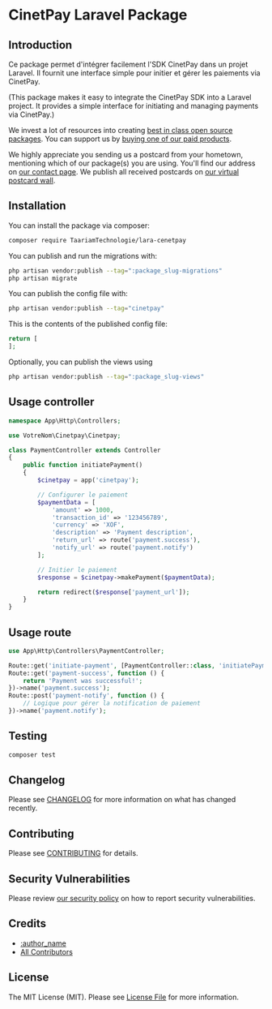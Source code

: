 # CinetPay Laravel Package

## Introduction

Ce package permet d'intégrer facilement l'SDK CinetPay dans un projet Laravel. Il fournit une interface simple pour initier et gérer les paiements via CinetPay.

(This package makes it easy to integrate the CinetPay SDK into a Laravel project. It provides a simple interface for initiating and managing payments via CinetPay.)


We invest a lot of resources into creating [best in class open source packages](https://spatie.be/open-source). You can support us by [buying one of our paid products](https://spatie.be/open-source/support-us).

We highly appreciate you sending us a postcard from your hometown, mentioning which of our package(s) you are using. You'll find our address on [our contact page](https://spatie.be/about-us). We publish all received postcards on [our virtual postcard wall](https://spatie.be/open-source/postcards).

## Installation

You can install the package via composer:

```bash
composer require TaariamTechnologie/lara-cenetpay
```

You can publish and run the migrations with:

```bash
php artisan vendor:publish --tag=":package_slug-migrations"
php artisan migrate
```

You can publish the config file with:

```bash
php artisan vendor:publish --tag="cinetpay"
```

This is the contents of the published config file:

```php
return [
];
```

Optionally, you can publish the views using

```bash
php artisan vendor:publish --tag=":package_slug-views"
```

## Usage controller

```php
namespace App\Http\Controllers;

use VotreNom\Cinetpay\Cinetpay;

class PaymentController extends Controller
{
    public function initiatePayment()
    {
        $cinetpay = app('cinetpay');

        // Configurer le paiement
        $paymentData = [
            'amount' => 1000,
            'transaction_id' => '123456789',
            'currency' => 'XOF',
            'description' => 'Payment description',
            'return_url' => route('payment.success'),
            'notify_url' => route('payment.notify')
        ];

        // Initier le paiement
        $response = $cinetpay->makePayment($paymentData);

        return redirect($response['payment_url']);
    }
}

```

## Usage route

```php
use App\Http\Controllers\PaymentController;

Route::get('initiate-payment', [PaymentController::class, 'initiatePayment'])->name('payment.initiate');
Route::get('payment-success', function () {
    return 'Payment was successful!';
})->name('payment.success');
Route::post('payment-notify', function () {
    // Logique pour gérer la notification de paiement
})->name('payment.notify');

```

## Testing

```bash
composer test
```

## Changelog

Please see [CHANGELOG](CHANGELOG.md) for more information on what has changed recently.

## Contributing

Please see [CONTRIBUTING](CONTRIBUTING.md) for details.

## Security Vulnerabilities

Please review [our security policy](../../security/policy) on how to report security vulnerabilities.

## Credits

- [:author_name](https://github.com/:author_username)
- [All Contributors](../../contributors)

## License

The MIT License (MIT). Please see [License File](LICENSE.md) for more information.
